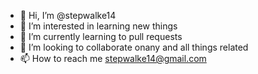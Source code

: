 - 👋 Hi, I’m @stepwalke14
- 👀 I’m interested in learning new things 
- 🌱 I’m currently learning to pull requests
- 💞️ I’m looking to collaborate onany and all things related
- 📫 How to reach me stepwalke14@gmail.com

<!---
stepwalke14/stepwalke14 is a ✨ special ✨ repository because its `README.md` (this file) appears on your GitHub profile.
You can click the Preview link to take a look at your changes.
--->
